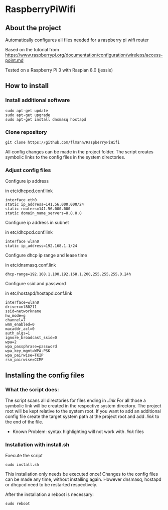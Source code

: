 # RaspberryPiWifi

## About the project

Automatically configures all files needed for a raspberry pi wifi router

Based on the tutorial from https://www.raspberrypi.org/documentation/configuration/wireless/access-point.md

Tested on a Raspberry Pi 3 with Raspian 8.0 (jessie)

## How to install

### Install additional software

```
sudo apt-get update
sudo apt-get upgrade
sudo apt-get install dnsmasq hostapd
```

### Clone repository

```
git clone https://github.com/flmann/RaspberryPiWifi
```

All config changes can be made in the project folder. The script creates symbolic links to the config files in the system directories.

### Adjust config files

Configure ip address

in etc/dhcpcd.conf.link

```
interface eth0
static ip_address=141.56.000.000/24
static routers=141.56.000.000
static domain_name_servers=8.8.8.8
```

Configure ip address in subnet

in etc/dhcpcd.conf.link

```
interface wlan0
static ip_address=192.168.1.1/24
```

Configure dhcp ip range and lease time

in etc/dnsmasq.conf.link

```
dhcp-range=192.168.1.100,192.168.1.200,255.255.255.0,24h
```

Configure ssid and password

in etc/hostapd/hostapd.conf.link

```
interface=wlan0
driver=nl80211
ssid=networkname
hw_mode=g
channel=7
wmm_enabled=0
macaddr_acl=0
auth_algs=1
ignore_broadcast_ssid=0
wpa=2
wpa_passphrase=password
wpa_key_mgmt=WPA-PSK
wpa_pairwise=TKIP
rsn_pairwise=CCMP
```

## Installing the config files

### What the script does:

The script scans all directories for files ending in _.link_ For all those a symbolic link will be created in the respective system directory. The project root will be kept relative to the system root. If you want to add an additional config file create the target system path at the project root and add _.link_ to the end of the file.

* Known Problem: syntax highlighting will not work with _.link_ files

### Installation with install.sh

Execute the script

```
sudo install.sh
```

This installation only needs be executed once! Changes to the config files can be made any time, without installing again. However dnsmasq, hostapd or dhcpcd need to be restarted respectively.

After the installation a reboot is necessary:
```
sudo reboot
```
